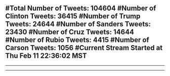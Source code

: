 #Total Number of Tweets: 104604 
#Number of Clinton Tweets: 36415
#Number of Trump Tweets: 24644
#Number of Sanders Tweets: 23430
#Number of Cruz Tweets: 14644
#Number of Rubio Tweets: 4415
#Number of Carson Tweets: 1056
#Current Stream Started at Thu Feb 11 22:36:02 MST
---
---
---

